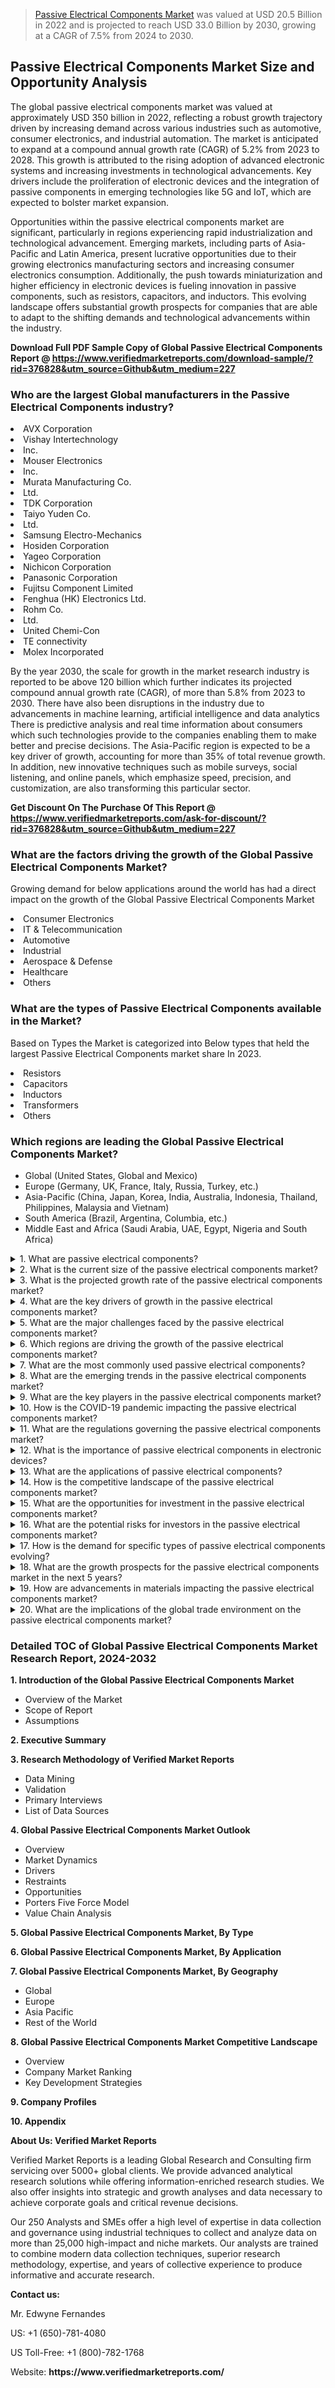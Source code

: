<blockquote><p><p><a href="https://www.verifiedmarketreports.com/download-sample/?rid=376828&utm_source=Github&utm_medium=227" target="_blank">Passive Electrical Components Market</a> was valued at USD 20.5 Billion in 2022 and is projected to reach USD 33.0 Billion by 2030, growing at a CAGR of 7.5% from 2024 to 2030.</p></blockquote><p><h2>Passive Electrical Components Market Size and Opportunity Analysis</h2><p>The global passive electrical components market was valued at approximately USD 350 billion in 2022, reflecting a robust growth trajectory driven by increasing demand across various industries such as automotive, consumer electronics, and industrial automation. The market is anticipated to expand at a compound annual growth rate (CAGR) of 5.2% from 2023 to 2028. This growth is attributed to the rising adoption of advanced electronic systems and increasing investments in technological advancements. Key drivers include the proliferation of electronic devices and the integration of passive components in emerging technologies like 5G and IoT, which are expected to bolster market expansion.</p><p>Opportunities within the passive electrical components market are significant, particularly in regions experiencing rapid industrialization and technological advancement. Emerging markets, including parts of Asia-Pacific and Latin America, present lucrative opportunities due to their growing electronics manufacturing sectors and increasing consumer electronics consumption. Additionally, the push towards miniaturization and higher efficiency in electronic devices is fueling innovation in passive components, such as resistors, capacitors, and inductors. This evolving landscape offers substantial growth prospects for companies that are able to adapt to the shifting demands and technological advancements within the industry.</p></p><p class=""><strong>Download Full PDF Sample Copy of Global Passive Electrical Components Report @ <a href="https://www.verifiedmarketreports.com/download-sample/?rid=376828&amp;utm_source=Github&amp;utm_medium=227" target="_blank">https://www.verifiedmarketreports.com/download-sample/?rid=376828&amp;utm_source=Github&amp;utm_medium=227</a></strong></p><h3 id="" class="">Who are the largest Global manufacturers in the Passive Electrical Components industry?</h3><p><li>AVX Corporation</li><li> Vishay Intertechnology</li><li> Inc.</li><li> Mouser Electronics</li><li> Inc.</li><li> Murata Manufacturing Co.</li><li> Ltd.</li><li> TDK Corporation</li><li> Taiyo Yuden Co.</li><li> Ltd.</li><li> Samsung Electro-Mechanics</li><li> Hosiden Corporation</li><li> Yageo Corporation</li><li> Nichicon Corporation</li><li> Panasonic Corporation</li><li> Fujitsu Component Limited</li><li> Fenghua (HK) Electronics Ltd.</li><li> Rohm Co.</li><li> Ltd.</li><li> United Chemi-Con</li><li> TE connectivity</li><li> Molex Incorporated</li></p><div class=""><div class="" dir="" data-message-author-role="" data-message-id="" data-message-model-slug=""><div class=""><div class=""><div class=""><div class="" dir="" data-message-author-role="" data-message-id="" data-message-model-slug=""><div class=""><div class=""><p>By the year 2030, the scale for growth in the market research industry is reported to be above 120 billion which further indicates its projected compound annual growth rate (CAGR), of more than 5.8% from 2023 to 2030. There have also been disruptions in the industry due to advancements in machine learning, artificial intelligence and data analytics There is predictive analysis and real time information about consumers which such technologies provide to the companies enabling them to make better and precise decisions. The Asia-Pacific region is expected to be a key driver of growth, accounting for more than 35% of total revenue growth. In addition, new innovative techniques such as mobile surveys, social listening, and online panels, which emphasize speed, precision, and customization, are also transforming this particular sector.</p><p><strong>Get Discount On The Purchase Of This Report @&nbsp; <a href="https://www.verifiedmarketreports.com/ask-for-discount/?rid=376828&amp;utm_source=Github&amp;utm_medium=227" target="_blank">https://www.verifiedmarketreports.com/ask-for-discount/?rid=376828&amp;utm_source=Github&amp;utm_medium=227</a></strong></p></div></div></div></div></div></div></div></div><h3 id="" class="">What are the factors driving the growth of the Global Passive Electrical Components Market?</h3><p id="" class="">Growing demand for below applications around the world has had a direct impact on the growth of the Global Passive Electrical Components Market</p><p id="" class=""><li>Consumer Electronics</li><li> IT & Telecommunication</li><li> Automotive</li><li> Industrial</li><li> Aerospace & Defense</li><li> Healthcare</li><li> Others</li></p><h3 id="" class="">What are the types of Passive Electrical Components available in the Market?</h3><p id="" class="">Based on Types the Market is categorized into Below types that held the largest Passive Electrical Components market share In 2023.</p><p id="" class=""><li>Resistors</li><li> Capacitors</li><li> Inductors</li><li> Transformers</li><li> Others</li></p><h3 id="" class="">Which regions are leading the Global Passive Electrical Components Market?</h3><ul><li>Global (United States, Global and Mexico)</li><li>Europe (Germany, UK, France, Italy, Russia, Turkey, etc.)</li><li>Asia-Pacific (China, Japan, Korea, India, Australia, Indonesia, Thailand, Philippines, Malaysia and Vietnam)</li><li>South America (Brazil, Argentina, Columbia, etc.)</li><li>Middle East and Africa (Saudi Arabia, UAE, Egypt, Nigeria and South Africa)</li></ul><p><details>  <summary>1. What are passive electrical components?</summary>  <p>Passive electrical components are electronic components that do not require an external power source to function, such as resistors, capacitors, and inductors.</p></details><details>  <summary>2. What is the current size of the passive electrical components market?</summary>  <p>The current size of the passive electrical components market is estimated to be $XX billion.</p></details><details>  <summary>3. What is the projected growth rate of the passive electrical components market?</summary>  <p>The projected growth rate of the passive electrical components market is X% from 2021-2026.</p></details><details>  <summary>4. What are the key drivers of growth in the passive electrical components market?</summary>  <p>The key drivers of growth in the passive electrical components market include increasing demand for consumer electronics, growth in the automotive industry, and technological advancements in the electronics sector.</p></details><details>  <summary>5. What are the major challenges faced by the passive electrical components market?</summary>  <p>The major challenges faced by the passive electrical components market include price volatility of raw materials, counterfeit products, and supply chain disruptions.</p></details><details>  <summary>6. Which regions are driving the growth of the passive electrical components market?</summary>  <p>The growth of the passive electrical components market is being driven by regions such as Asia-Pacific, North America, and Europe.</p></details><details>  <summary>7. What are the most commonly used passive electrical components?</summary>  <p>The most commonly used passive electrical components are resistors, capacitors, and inductors.</p></details><details>  <summary>8. What are the emerging trends in the passive electrical components market?</summary>  <p>Some emerging trends in the passive electrical components market include miniaturization of components, increasing adoption of surface mount technology, and the integration of passive components in advanced electronic devices.</p></details><details>  <summary>9. What are the key players in the passive electrical components market?</summary>  <p>Key players in the passive electrical components market include Murata Manufacturing Co., Ltd., TDK Corporation, and Kyocera Corporation, among others.</p></details><details>  <summary>10. How is the COVID-19 pandemic impacting the passive electrical components market?</summary>  <p>The COVID-19 pandemic has led to supply chain disruptions, reduced demand for electronic products, and uncertainties in the market, impacting the passive electrical components market.</p></details><details>  <summary>11. What are the regulations governing the passive electrical components market?</summary>  <p>The passive electrical components market is subject to regulations related to product quality, safety standards, and environmental compliance, varying by region.</p></details><details>  <summary>12. What is the importance of passive electrical components in electronic devices?</summary>  <p>Passive electrical components play a crucial role in electronic devices by providing functions such as voltage regulation, signal filtering, and energy storage.</p></details><details>  <summary>13. What are the applications of passive electrical components?</summary>  <p>The applications of passive electrical components include consumer electronics, automotive electronics, industrial equipment, telecommunications, and more.</p></details><details>  <summary>14. How is the competitive landscape of the passive electrical components market?</summary>  <p>The competitive landscape of the passive electrical components market is characterized by the presence of numerous global and regional players, intense competition, and ongoing technological advancements.</p></details><details>  <summary>15. What are the opportunities for investment in the passive electrical components market?</summary>  <p>Opportunities for investment in the passive electrical components market include expansion in emerging markets, development of innovative products, and strategic partnerships or acquisitions.</p></details><details>  <summary>16. What are the potential risks for investors in the passive electrical components market?</summary>  <p>Potential risks for investors in the passive electrical components market include changing market dynamics, regulatory changes, and the impact of macroeconomic factors.</p></details><details>  <summary>17. How is the demand for specific types of passive electrical components evolving?</summary>  <p>The demand for specific types of passive electrical components is evolving with the increasing adoption of high-frequency and high-voltage applications, as well as the demand for miniaturized components.</p></details><details>  <summary>18. What are the growth prospects for the passive electrical components market in the next 5 years?</summary>  <p>The passive electrical components market is expected to witness significant growth in the next 5 years, driven by technological advancements, increasing demand for electronic devices, and expansion in developing economies.</p></details><details>  <summary>19. How are advancements in materials impacting the passive electrical components market?</summary>  <p>Advancements in materials are impacting the passive electrical components market by enabling the development of components with improved performance, reliability, and miniaturization.</p></details><details>  <summary>20. What are the implications of the global trade environment on the passive electrical components market?</summary>  <p>The global trade environment has implications for the passive electrical components market in terms of trade tariffs, export restrictions, and supply chain complexities, affecting market dynamics and strategies of key players.</p></details></p><h3 id="" class="">Detailed TOC of Global Passive Electrical Components Market Research Report, 2024-2032</h3><p id="" class=""><strong>1. Introduction of the Global Passive Electrical Components Market</strong></p><ul><li>Overview of the Market</li><li>Scope of Report</li><li>Assumptions</li></ul><p id="" class=""><strong>2. Executive Summary</strong></p><p id="" class=""><strong>3. Research Methodology of&nbsp;Verified Market Reports</strong></p><ul><li>Data Mining</li><li>Validation</li><li>Primary Interviews</li><li>List of Data Sources</li></ul><p id="" class=""><strong>4. Global Passive Electrical Components Market Outlook</strong></p><ul><li>Overview</li><li>Market Dynamics</li><li>Drivers</li><li>Restraints</li><li>Opportunities</li><li>Porters Five Force Model</li><li>Value Chain Analysis</li></ul><p id="" class=""><strong>5. Global Passive Electrical Components Market, By&nbsp;Type</strong></p><p id="" class=""><strong>6. Global Passive Electrical Components Market, By Application</strong></p><p id="" class=""><strong>7. Global Passive Electrical Components Market, By Geography</strong></p><ul><li>Global</li><li>Europe</li><li>Asia Pacific</li><li>Rest of the World</li></ul><p id="" class=""><strong>8. Global Passive Electrical Components Market Competitive Landscape</strong></p><ul><li>Overview</li><li>Company Market Ranking</li><li>Key Development Strategies</li></ul><p id="" class=""><strong>9. Company Profiles</strong></p><p id="" class=""><strong>10. Appendix</strong></p><p id="" class=""><strong>About Us: Verified Market Reports</strong></p><p id="" class="">Verified Market Reports is a leading Global Research and Consulting firm servicing over 5000+ global clients. We provide advanced analytical research solutions while offering information-enriched research studies. We also offer insights into strategic and growth analyses and data necessary to achieve corporate goals and critical revenue decisions.</p><p id="" class="">Our 250 Analysts and SMEs offer a high level of expertise in data collection and governance using industrial techniques to collect and analyze data on more than 25,000 high-impact and niche markets. Our analysts are trained to combine modern data collection techniques, superior research methodology, expertise, and years of collective experience to produce informative and accurate research.</p><p id="" class=""><strong>Contact us:</strong></p><p id="" class="">Mr. Edwyne Fernandes</p><p id="" class="">US: +1 (650)-781-4080</p><p id="" class="">US Toll-Free: +1 (800)-782-1768</p><p id="" class="">Website: <a target="" data-test-app-aware-link=""><strong>https://www.verifiedmarketreports.com/</strong></a></p>
